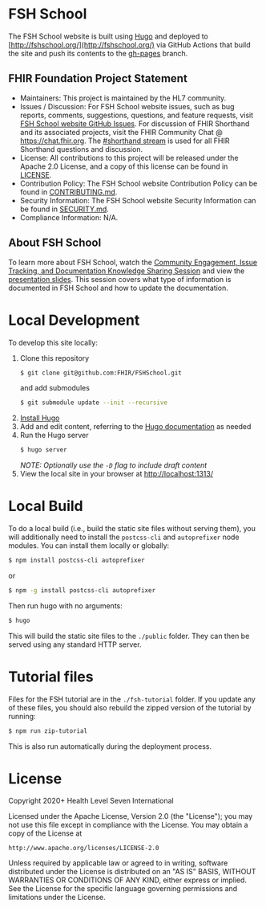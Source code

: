 # FSH School

The FSH School website is built using [Hugo](https://themes.gohugo.io/hugo-theme-learn/) and
deployed to [http://fshschool.org/](http://fshschool.org/) via GitHub Actions that build the site
and push its contents to the [gh-pages](https://github.com/FHIR/FSHSchool/tree/gh-pages) branch.

## FHIR Foundation Project Statement

- Maintainers: This project is maintained by the HL7 community.
- Issues / Discussion: For FSH School website issues, such as bug reports, comments, suggestions, questions, and feature requests, visit [FSH School website GitHub Issues](https://github.com/FHIR/FSHSchool/issues). For discussion of FHIR Shorthand and its associated projects, visit the FHIR Community Chat @ https://chat.fhir.org. The [#shorthand stream](https://chat.fhir.org/#narrow/stream/215610-shorthand) is used for all FHIR Shorthand questions and discussion.
- License: All contributions to this project will be released under the Apache 2.0 License, and a copy of this license can be found in [LICENSE](LICENSE).
- Contribution Policy: The FSH School website Contribution Policy can be found in [CONTRIBUTING.md](CONTRIBUTING.md).
- Security Information: The FSH School website Security Information can be found in [SECURITY.md](SECURITY.md).
- Compliance Information: N/A.

## About FSH School

To learn more about FSH School, watch the [Community Engagement, Issue Tracking, and Documentation Knowledge Sharing Session](https://vimeo.com/990594107/c35c3f5e43) and view the [presentation slides](https://confluence.hl7.org/display/FHIR/FSH+Knowledge+Sharing+Sessions?preview=/256509612/256185999/KSS%202%20-%20FSH%20Community%20Engagement.pdf). This session covers what type of information is documented in FSH School and how to update the documentation.

# Local Development

To develop this site locally:

1. Clone this repository
   ```bash
   $ git clone git@github.com:FHIR/FSHSchool.git
   ```
   and add submodules
   ```bash
   $ git submodule update --init --recursive
   ```
2. [Install Hugo](https://gohugo.io/getting-started/installing/)
3. Add and edit content, referring to the [Hugo documentation](https://gohugo.io/documentation/)
   as needed
4. Run the Hugo server
   ```bash
   $ hugo server
   ```
   _NOTE: Optionally use the `-D` flag to include draft content_
5. View the local site in your browser at [http://localhost:1313/](http://localhost:1313/)

# Local Build

To do a local build (i.e., build the static site files without serving them), you will additionally
need to install the `postcss-cli` and `autoprefixer` node modules. You can install them locally
or globally:
```bash
$ npm install postcss-cli autoprefixer
```
or
```bash
$ npm -g install postcss-cli autoprefixer
```

Then run hugo with no arguments:
```bash
$ hugo
```

This will build the static site files to the `./public` folder. They can then be served using any
standard HTTP server.

# Tutorial files

Files for the FSH tutorial are in the `./fsh-tutorial` folder. If you update any of these files, you should also rebuild the zipped version of the tutorial by running:
```bash
$ npm run zip-tutorial
```

This is also run automatically during the deployment process.

# License

Copyright 2020+ Health Level Seven International

Licensed under the Apache License, Version 2.0 (the "License");
you may not use this file except in compliance with the License.
You may obtain a copy of the License at

    http://www.apache.org/licenses/LICENSE-2.0

Unless required by applicable law or agreed to in writing, software
distributed under the License is distributed on an "AS IS" BASIS,
WITHOUT WARRANTIES OR CONDITIONS OF ANY KIND, either express or implied.
See the License for the specific language governing permissions and
limitations under the License.
